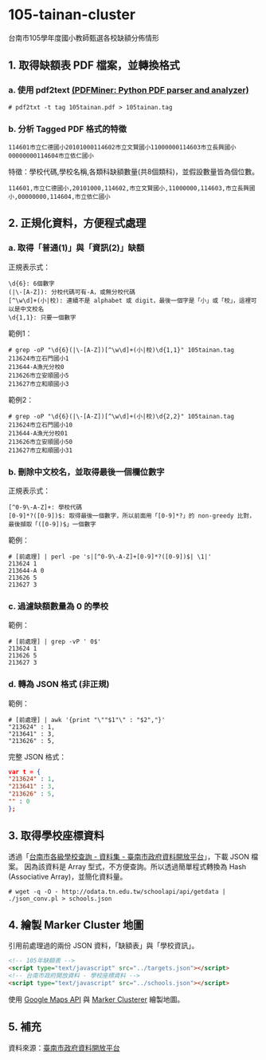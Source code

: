 # 105-tainan-cluster
台南市105學年度國小教師甄選各校缺額分佈情形

## 1. 取得缺額表 PDF 檔案，並轉換格式
### a. 使用 pdf2text [(PDFMiner: Python PDF parser and analyzer)](http://www.unixuser.org/~euske/python/pdfminer/)
```
# pdf2txt -t tag 105tainan.pdf > 105tainan.tag
```
### b. 分析 Tagged PDF 格式的特徵
```
114601市立仁德國小20101000114602市立文賢國小11000000114603市立長興國小00000000114604市立依仁國小
```
特徵：學校代碼,學校名稱,各類科缺額數量(共8個類科)，並假設數量皆為個位數。
```
114601,市立仁德國小,20101000,114602,市立文賢國小,11000000,114603,市立長興國小,00000000,114604,市立依仁國小
```

## 2. 正規化資料，方便程式處理
### a. 取得「普通(1)」與「資訊(2)」缺額
正規表示式：
```
\d{6}: 6個數字
(|\-[A-Z]): 分校代碼可有-A，或無分校代碼
[^\w\d]+(小|校): 連續不是 alphabet 或 digit，最後一個字是「小」或「校」，這裡可以是中文校名
\d{1,1}: 只要一個數字
```

範例1：
```
# grep -oP "\d{6}(|\-[A-Z])[^\w\d]+(小|校)\d{1,1}" 105tainan.tag
213624市立石門國小1
213644-A漁光分校0
213626市立安順國小5
213627市立和順國小3
```

範例2：
```
# grep -oP "\d{6}(|\-[A-Z])[^\w\d]+(小|校)\d{2,2}" 105tainan.tag
213624市立石門國小10
213644-A漁光分校01
213626市立安順國小50
213627市立和順國小31
```

### b. 刪除中文校名，並取得最後一個欄位數字
正規表示式：
```
[^0-9\-A-Z]+: 學校代碼
[0-9]*?([0-9])$: 取得最後一個數字，所以前面用「[0-9]*?」的 non-greedy 比對，最後擷取「([0-9])$」一個數字
```

範例：
```
# [前處理] | perl -pe 's|[^0-9\-A-Z]+[0-9]*?([0-9])$| \1|'
213624 1
213644-A 0
213626 5
213627 3
```

### c. 過濾缺額數量為 0 的學校
範例：
```
# [前處理] | grep -vP ' 0$'
213624 1
213626 5
213627 3
```

### d. 轉為 JSON 格式 (非正規)
範例：
```
# [前處理] | awk '{print "\""$1"\" : "$2","}'
"213624" : 1,
"213641" : 3,
"213626" : 5,
```

完整 JSON 格式：
```json
var t = {
"213624" : 1,
"213641" : 3,
"213626" : 5,
"" : 0
};
```

## 3. 取得學校座標資料
透過「[台南市各級學校查詢 - 資料集 - 臺南市政府資料開放平台](http://data.tainan.gov.tw/dataset/school-queries)」，下載 JSON 檔案。
因為該資料是 Array 型式，不方便查詢。所以透過簡單程式轉換為 Hash (Associative Array)，並簡化資料量。
```
# wget -q -O - http://odata.tn.edu.tw/schoolapi/api/getdata | ./json_conv.pl > schools.json
```

## 4. 繪製 Marker Cluster 地圖
引用前處理過的兩份 JSON 資料，「缺額表」與「學校資訊」。
```html
<!-- 105年缺額表 -->
<script type="text/javascript" src="../targets.json"></script>
<!-- 台南市政府開放資料 - 學校座標資料 -->
<script type="text/javascript" src="../schools.json"></script>
```
使用 [Google Maps API](https://developers.google.com/maps/) 與 [Marker Clusterer](https://github.com/googlemaps/js-marker-clusterer) 繪製地圖。

## 5. 補充
資料來源：[臺南市政府資料開放平台](http://data.tainan.gov.tw/specification)

